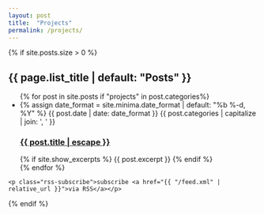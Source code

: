 ```yaml
---
layout: post
title:  "Projects"
permalink: /projects/
---
```


<div class="project">

  {% if site.posts.size > 0 %}
    <h2 class="post-list-heading">{{ page.list_title | default: "Posts" }}</h2>
    <ul class="post-list">
      {% for post in site.posts if "projects" in post.categories%}
        <li>
          {% assign date_format = site.minima.date_format | default: "%b %-d, %Y" %}
          <span class="post-meta">{{ post.date | date: date_format }} {{ post.categories | capitalize | join: ', ' }}</span>
          <h3>
            <a class="post-link" href="{{ post.url | relative_url }}">
              {{ post.title | escape }}
            </a>
          </h3>
          {% if site.show_excerpts %}
            {{ post.excerpt }}
          {% endif %}
        </li>
      {% endfor %}
    </ul>

    <p class="rss-subscribe">subscribe <a href="{{ "/feed.xml" | relative_url }}">via RSS</a></p>
  {% endif %}

</div>

